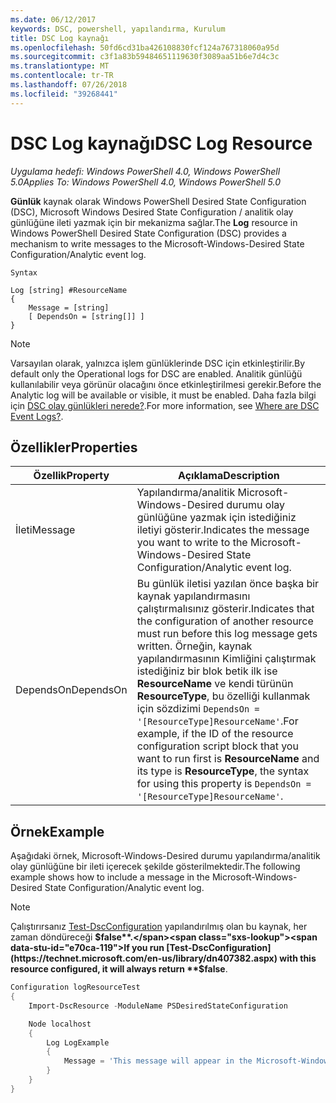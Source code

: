 ```yaml
---
ms.date: 06/12/2017
keywords: DSC, powershell, yapılandırma, Kurulum
title: DSC Log kaynağı
ms.openlocfilehash: 50fd6cd31ba426108830fcf124a767318060a95d
ms.sourcegitcommit: c3f1a83b59484651119630f3089aa51b6e7d4c3c
ms.translationtype: MT
ms.contentlocale: tr-TR
ms.lasthandoff: 07/26/2018
ms.locfileid: "39268441"
---
```

# <a name="dsc-log-resource"></a><span data-ttu-id="e70ca-103">DSC Log kaynağı</span><span class="sxs-lookup"><span data-stu-id="e70ca-103">DSC Log Resource</span></span>

<span data-ttu-id="e70ca-104">_Uygulama hedefi: Windows PowerShell 4.0, Windows PowerShell 5.0_</span><span class="sxs-lookup"><span data-stu-id="e70ca-104">_Applies To: Windows PowerShell 4.0, Windows PowerShell 5.0_</span></span>

<span data-ttu-id="e70ca-105">__Günlük__ kaynak olarak Windows PowerShell Desired State Configuration (DSC), Microsoft Windows Desired State Configuration / analitik olay günlüğüne ileti yazmak için bir mekanizma sağlar.</span><span class="sxs-lookup"><span data-stu-id="e70ca-105">The __Log__ resource in Windows PowerShell Desired State Configuration (DSC) provides a mechanism to write messages to the Microsoft-Windows-Desired State Configuration/Analytic event log.</span></span>

```
Syntax

Log [string] #ResourceName
{
    Message = [string]
    [ DependsOn = [string[]] ]
}
```

> [!NOTE]
> <span data-ttu-id="e70ca-106">Varsayılan olarak, yalnızca işlem günlüklerinde DSC için etkinleştirilir.</span><span class="sxs-lookup"><span data-stu-id="e70ca-106">By default only the Operational logs for DSC are enabled.</span></span> <span data-ttu-id="e70ca-107">Analitik günlüğü kullanılabilir veya görünür olacağını önce etkinleştirilmesi gerekir.</span><span class="sxs-lookup"><span data-stu-id="e70ca-107">Before the Analytic log will be available or visible, it must be enabled.</span></span> <span data-ttu-id="e70ca-108">Daha fazla bilgi için [DSC olay günlükleri nerede?](troubleshooting.md#where-are-dsc-event-logs).</span><span class="sxs-lookup"><span data-stu-id="e70ca-108">For more information, see [Where are DSC Event Logs?](troubleshooting.md#where-are-dsc-event-logs).</span></span>

## <a name="properties"></a><span data-ttu-id="e70ca-109">Özellikler</span><span class="sxs-lookup"><span data-stu-id="e70ca-109">Properties</span></span>

| <span data-ttu-id="e70ca-110">Özellik</span><span class="sxs-lookup"><span data-stu-id="e70ca-110">Property</span></span> | <span data-ttu-id="e70ca-111">Açıklama</span><span class="sxs-lookup"><span data-stu-id="e70ca-111">Description</span></span> |
| --- | --- |
| <span data-ttu-id="e70ca-112">İleti</span><span class="sxs-lookup"><span data-stu-id="e70ca-112">Message</span></span>| <span data-ttu-id="e70ca-113">Yapılandırma/analitik Microsoft-Windows-Desired durumu olay günlüğüne yazmak için istediğiniz iletiyi gösterir.</span><span class="sxs-lookup"><span data-stu-id="e70ca-113">Indicates the message you want to write to the Microsoft-Windows-Desired State Configuration/Analytic event log.</span></span>|
| <span data-ttu-id="e70ca-114">DependsOn</span><span class="sxs-lookup"><span data-stu-id="e70ca-114">DependsOn</span></span> | <span data-ttu-id="e70ca-115">Bu günlük iletisi yazılan önce başka bir kaynak yapılandırmasını çalıştırmalısınız gösterir.</span><span class="sxs-lookup"><span data-stu-id="e70ca-115">Indicates that the configuration of another resource must run before this log message gets written.</span></span> <span data-ttu-id="e70ca-116">Örneğin, kaynak yapılandırmasının Kimliğini çalıştırmak istediğiniz bir blok betik ilk ise **ResourceName** ve kendi türünün **ResourceType**, bu özelliği kullanmak için sözdizimi `DependsOn = '[ResourceType]ResourceName'`.</span><span class="sxs-lookup"><span data-stu-id="e70ca-116">For example, if the ID of the resource configuration script block that you want to run first is **ResourceName** and its type is **ResourceType**, the syntax for using this property is `DependsOn = '[ResourceType]ResourceName'`.</span></span>|

## <a name="example"></a><span data-ttu-id="e70ca-117">Örnek</span><span class="sxs-lookup"><span data-stu-id="e70ca-117">Example</span></span>

<span data-ttu-id="e70ca-118">Aşağıdaki örnek, Microsoft-Windows-Desired durumu yapılandırma/analitik olay günlüğüne bir ileti içerecek şekilde gösterilmektedir.</span><span class="sxs-lookup"><span data-stu-id="e70ca-118">The following example shows how to include a message in the Microsoft-Windows-Desired State Configuration/Analytic event log.</span></span>

> [!NOTE]
> <span data-ttu-id="e70ca-119">Çalıştırırsanız [Test-DscConfiguration](https://technet.microsoft.com/en-us/library/dn407382.aspx) yapılandırılmış olan bu kaynak, her zaman döndüreceği **$false**.</span><span class="sxs-lookup"><span data-stu-id="e70ca-119">If you run [Test-DscConfiguration](https://technet.microsoft.com/en-us/library/dn407382.aspx) with this resource configured, it will always return **$false**.</span></span>

```powershell
Configuration logResourceTest
{
    Import-DscResource -ModuleName PSDesiredStateConfiguration

    Node localhost
    {
        Log LogExample
        {
            Message = 'This message will appear in the Microsoft-Windows-Desired State Configuration/Analytic event log.'
        }
    }
}
```